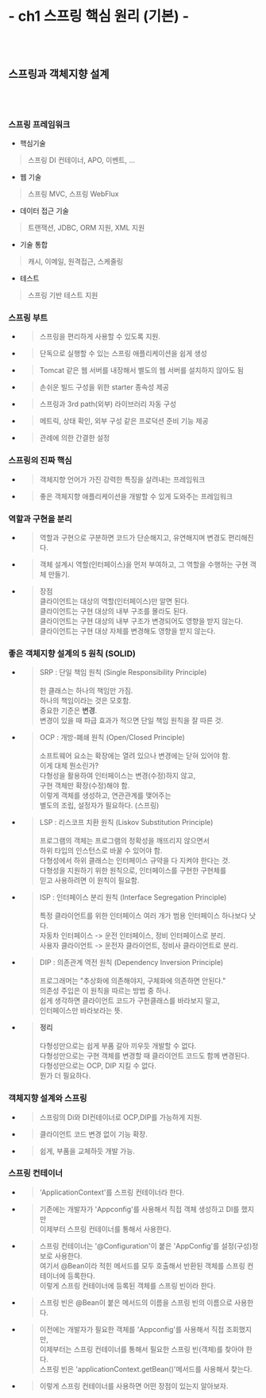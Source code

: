 # - ch1 스프링 핵심 원리 (기본) -
<br><br>
## 스프링과 객체지향 설계
<br><br>
### 스프링 프레임워크
- 핵심기술  
>스프링 DI 컨테이너, APO, 이벤트, ...
- 웹 기술  
>스프링 MVC, 스프링 WebFlux
- 데이터 접근 기술  
>트랜잭션, JDBC, ORM 지원, XML 지원
- 기술 통합  
>캐시, 이메일, 원격접근, 스케줄링
- 테스트  
>스프링 기반 테스트 지원

### 스프링 부트
- >스프링을 편리하게 사용할 수 있도록 지원.
- >단독으로 실행할 수 있는 스프링 애플리케이션을 쉽게 생성
- >Tomcat 같은 웹 서버를 내장해서 별도의 웹 서버를 설치하지 않아도 됨
- >손쉬운 빌드 구성을 위한 starter 종속성 제공
- >스프링과 3rd path(외부) 라이브러리 자동 구성
- >메트릭, 상태 확인, 외부 구성 같은 프로덕션 준비 기능 제공
- >관례에 의한 간결한 설정

### 스프링의 진짜 핵심
- >객체지향 언어가 가진 강력한 특징을 살려내는 프레임워크
- >좋은 객체지향 애플리케이션을 개발할 수 있게 도와주는 프레임워크

### 역할과 구현을 분리
- >역할과 구현으로 구분하면 코드가 단순해지고, 유연해지며 변경도 편리해진다.
- >객체 설계시 역할(인터페이스)을 먼저 부여하고, 그 역할을 수행하는 구현 객체 만들기.
- >장점  
클라이언트는 대상의 역할(인터페이스)만 알면 된다.  
클라이언트는 구현 대상의 내부 구조를 몰라도 된다.  
클라이언트는 구현 대상의 내부 구조가 변경되어도 영향을 받지 않는다.  
클라이언트는 구현 대상 자체를 변경해도 영향을 받지 않는다.

### 좋은 객체지향 설계의 5 원칙 (SOLID)
- >SRP : 단일 책임 원칙 (Single Responsibility Principle) <br><br>
한 클래스는 하나의 책임만 가짐. <br>
하나의 책임이라는 것은 모호함. <br>
중요한 기준은 **변경**. <br>
변경이 있을 때 파급 효과가 적으면 단일 책임 원칙을 잘 따른 것.
- >OCP : 개방-폐쇄 원칙 (Open/Closed Principle) <br><br>
소프트웨어 요소는 확장에는 열려 있으나 변경에는 닫혀 있어야 함.<br>
이게 대체 뭔소린가?<br>
다형성을 활용하여 인터페이스는 변경(수정)하지 않고,<br>
구현 객체만 확장(수정)해야 함.<br>
이렇게 객체를 생성하고, 연관관계를 맺어주는 <br>
별도의 조립, 설정자가 필요하다. (스프링)
- >LSP : 리스코프 치환 원칙 (Liskov Substitution Principle)<br><br>
프로그램의 객체는 프로그램의 정확성을 깨뜨리지 않으면서<br>
하위 타입의 인스턴스로 바꿀 수 있어야 함.<br>
다형성에서 하위 클래스는 인터페이스 규약을 다 지켜야 한다는 것.<br>
다형성을 지원하기 위한 원칙으로, 인터페이스를 구현한 구현체를<br> 믿고 사용하려면
이 원칙이 필요함.
- >ISP : 인터페이스 분리 원칙 (Interface Segregation Principle) <br><br>
특정 클라이언트를 위한 인터페이스 여러 개가 범용 인터페이스 하나보다 낫다.<br>
자동차 인터페이스 -> 운전 인터페이스, 정비 인터페이스로 분리.<br>
사용자 클라이언트 -> 운전자 클라이언트, 정비사 클라이언트로 분리.
- >DIP : 의존관계 역전 원칙 (Dependency Inversion Principle)<br><br>
프로그래머는 "추상화에 의존해야지, 구체화에 의존하면 안된다."<br>
의존성 주입은 이 원칙을 따르는 방법 중 하나.<br>
쉽게 생각하면 클라이언트 코드가 구현클래스를 바라보지 말고,<br>
인터페이스만 바라보라는 뜻.
- > **정리**<br><br>
  > 다형성만으로는 쉽게 부품 갈아 끼우듯 개발할 수 없다.<br>
  > 다형성만으로는 구현 객체를 변경할 때 클라이언트 코드도 함께 변경된다.<br>
  > 다형성만으로는 OCP, DIP 지킬 수 없다.<br>
  > 뭔가 더 필요하다.

### 객체지향 설계와 스프링
- >스프링의 Di와 DI컨테이너로 OCP,DIP를 가능하게 지원.<br>
- >클라이언트 코드 변경 없이 기능 확장.
- >쉽게, 부품을 교체하듯 개발 가능.

### 스프링 컨테이너
- >'ApplicationContext'를 스프링 컨테이너라 한다.<br>
- >기존에는 개발자가 'Appconfig'를 사용해서 직접 객체 생성하고 DI를 했지만<br>
이제부터 스프링 컨테이너를 통해서 사용한다.
- >스프링 컨테이너는 '@Configuration'이 붙은 'AppConfig'를 설정(구성)정보로 사용한다.<br>
여기서 @Bean이라 적힌 메서드를 모두 호출해서 반환된 객체를 스프링 컨테이너에 등록한다.<br>
이렇게 스프링 컨테이너에 등록된 객체를 스프링 빈이라 한다.
- >스프링 빈은 @Bean이 붙은 메서드의 이름을 스프링 빈의 이름으로 사용한다.
- >이전에는 개발자가 필요한 객체를 'Appconfig'를 사용해서 직접 조회했지만,<br>
이제부터는 스프링 컨테이너를 통해서 필요한 스프링 빈(객체)를 찾아야 한다.<br>
스프링 빈은 'applicationContext.getBean()'메서드를 사용해서 찾는다.
- > 이렇게 스프링 컨테이너를 사용하면 어떤 장점이 있는지 알아보자.